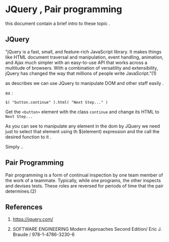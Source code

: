 # JQuery  , Pair programming

this document contain a brief intro to these topic .

##  JQuery

"jQuery is a fast, small, and feature-rich JavaScript library. It makes things like HTML document traversal and manipulation, event handling, animation, and Ajax much simpler with an easy-to-use API that works across a multitude of browsers. With a combination of versatility and extensibility, jQuery has changed the way that millions of people write JavaScript."(1)

as describes we can use JQuery to manipulate DOM and other staff easily .

ex : 
	
```$( "button.continue" ).html( "Next Step..." )```

Get the ```<button>``` element with the class ```continue``` and change its HTML to ```Next Step...```

As you can see to manipulate any element in the dom by JQuery we need just to select that element using th $(element) expression
and the call the desired function to it .

Simply ..

## Pair Programming

Pair programming is a form of continual inspection by one team member of the work of a teammate.
Typically, while one programs, the other inspects and devises tests. These roles are reversed for periods of
time that the pair determines.(2)




## References

1. https://jquery.com/

2.  SOFTWARE ENGINEERING Modern Approaches Second Edition/ Eric J. Braude / 978-1-4786-3230-6
